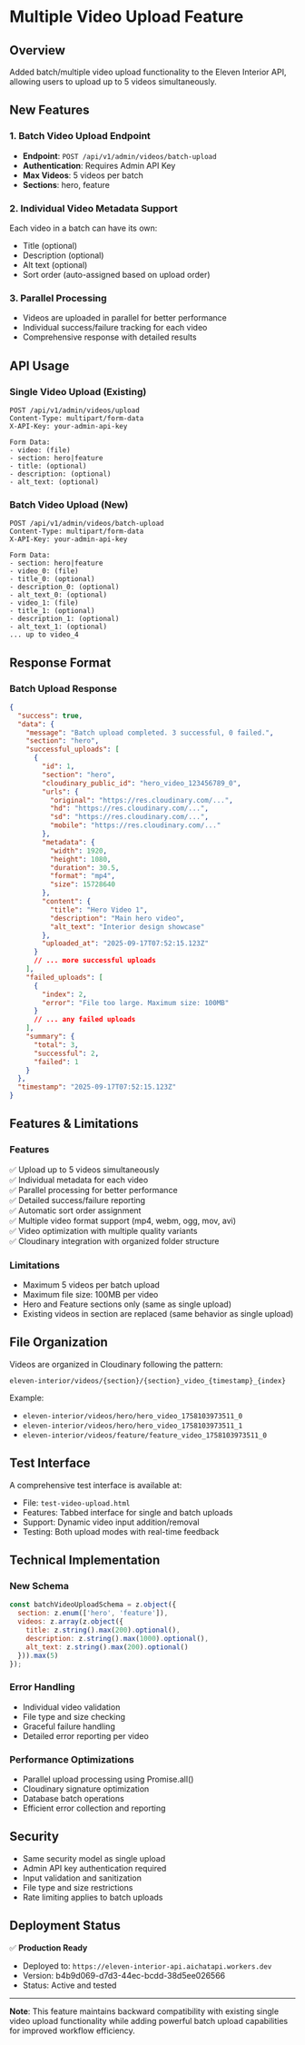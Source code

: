 # Multiple Video Upload Feature

## Overview
Added batch/multiple video upload functionality to the Eleven Interior API, allowing users to upload up to 5 videos simultaneously.

## New Features

### 1. Batch Video Upload Endpoint
- **Endpoint**: `POST /api/v1/admin/videos/batch-upload`
- **Authentication**: Requires Admin API Key
- **Max Videos**: 5 videos per batch
- **Sections**: hero, feature

### 2. Individual Video Metadata Support
Each video in a batch can have its own:
- Title (optional)
- Description (optional)
- Alt text (optional)
- Sort order (auto-assigned based on upload order)

### 3. Parallel Processing
- Videos are uploaded in parallel for better performance
- Individual success/failure tracking for each video
- Comprehensive response with detailed results

## API Usage

### Single Video Upload (Existing)
```http
POST /api/v1/admin/videos/upload
Content-Type: multipart/form-data
X-API-Key: your-admin-api-key

Form Data:
- video: (file)
- section: hero|feature
- title: (optional)
- description: (optional)
- alt_text: (optional)
```

### Batch Video Upload (New)
```http
POST /api/v1/admin/videos/batch-upload
Content-Type: multipart/form-data
X-API-Key: your-admin-api-key

Form Data:
- section: hero|feature
- video_0: (file)
- title_0: (optional)
- description_0: (optional)
- alt_text_0: (optional)
- video_1: (file)
- title_1: (optional)
- description_1: (optional)
- alt_text_1: (optional)
... up to video_4
```

## Response Format

### Batch Upload Response
```json
{
  "success": true,
  "data": {
    "message": "Batch upload completed. 3 successful, 0 failed.",
    "section": "hero",
    "successful_uploads": [
      {
        "id": 1,
        "section": "hero",
        "cloudinary_public_id": "hero_video_123456789_0",
        "urls": {
          "original": "https://res.cloudinary.com/...",
          "hd": "https://res.cloudinary.com/...",
          "sd": "https://res.cloudinary.com/...",
          "mobile": "https://res.cloudinary.com/..."
        },
        "metadata": {
          "width": 1920,
          "height": 1080,
          "duration": 30.5,
          "format": "mp4",
          "size": 15728640
        },
        "content": {
          "title": "Hero Video 1",
          "description": "Main hero video",
          "alt_text": "Interior design showcase"
        },
        "uploaded_at": "2025-09-17T07:52:15.123Z"
      }
      // ... more successful uploads
    ],
    "failed_uploads": [
      {
        "index": 2,
        "error": "File too large. Maximum size: 100MB"
      }
      // ... any failed uploads
    ],
    "summary": {
      "total": 3,
      "successful": 2,
      "failed": 1
    }
  },
  "timestamp": "2025-09-17T07:52:15.123Z"
}
```

## Features & Limitations

### Features
✅ Upload up to 5 videos simultaneously  
✅ Individual metadata for each video  
✅ Parallel processing for better performance  
✅ Detailed success/failure reporting  
✅ Automatic sort order assignment  
✅ Multiple video format support (mp4, webm, ogg, mov, avi)  
✅ Video optimization with multiple quality variants  
✅ Cloudinary integration with organized folder structure  

### Limitations
- Maximum 5 videos per batch upload
- Maximum file size: 100MB per video
- Hero and Feature sections only (same as single upload)
- Existing videos in section are replaced (same behavior as single upload)

## File Organization
Videos are organized in Cloudinary following the pattern:
```
eleven-interior/videos/{section}/{section}_video_{timestamp}_{index}
```

Example:
- `eleven-interior/videos/hero/hero_video_1758103973511_0`
- `eleven-interior/videos/hero/hero_video_1758103973511_1`
- `eleven-interior/videos/feature/feature_video_1758103973511_0`

## Test Interface
A comprehensive test interface is available at:
- File: `test-video-upload.html`
- Features: Tabbed interface for single and batch uploads
- Support: Dynamic video input addition/removal
- Testing: Both upload modes with real-time feedback

## Technical Implementation

### New Schema
```javascript
const batchVideoUploadSchema = z.object({
  section: z.enum(['hero', 'feature']),
  videos: z.array(z.object({
    title: z.string().max(200).optional(),
    description: z.string().max(1000).optional(),
    alt_text: z.string().max(200).optional()
  })).max(5)
});
```

### Error Handling
- Individual video validation
- File type and size checking
- Graceful failure handling
- Detailed error reporting per video

### Performance Optimizations
- Parallel upload processing using Promise.all()
- Cloudinary signature optimization
- Database batch operations
- Efficient error collection and reporting

## Security
- Same security model as single upload
- Admin API key authentication required
- Input validation and sanitization
- File type and size restrictions
- Rate limiting applies to batch uploads

## Deployment Status
✅ **Production Ready**  
- Deployed to: `https://eleven-interior-api.aichatapi.workers.dev`
- Version: b4b9d069-d7d3-44ec-bcdd-38d5ee026566
- Status: Active and tested

---

**Note**: This feature maintains backward compatibility with existing single video upload functionality while adding powerful batch upload capabilities for improved workflow efficiency.